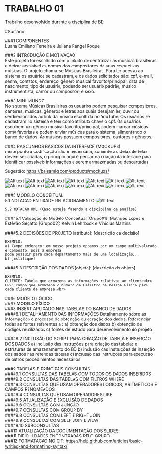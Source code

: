 # TRABALHO 01
Trabalho desenvolvido durante a disciplina de BD

#Sumário

###1	COMPONENTES<br>
Luana Emiliano Ferreira e Juliana Rangel Roque<br>

###2	INTRODUÇÃO E MOTIVAÇAO<br>
Este projeto foi escolhido com o intuito de centralizar as músicas brasileiras e deixar acessível os nomes dos compositores de suas respectivas músicas. O projeto chama-se Músicas Brasileiras. Para ter acesso ao sistema os usuários se cadastram, e os dados solicitados são: cpf, e-mail, senha, contatos, endereço, gênero musical favorito/principal, data de nascimento, tipo de usuário, podendo ser usuário padrão, músico instrumentista, cantor ou compositor; e sexo.  <br>

###3	MINI-MUNDO<br>
No sistema Músicas Brasileiras os usuários podem pesquisar compositores, cantores, músicas, gêneros e letras aos quais desejam ler, ouvir ou serdirecionados ao link da música escolhida no YouTube. Os usuários se cadastram no sistema e tem como atributo chave o cpf. Os usuários escolhem um gênero musical favorito/principal, podem marcar músicas como favoritas e podem enviar músicas para o sistema, alimentando o banco de dados. As músicas possuem compositores, cantores e gêneros. <br>

###4	RASCUNHOS BÁSICOS DA INTERFACE (MOCKUPS)<br>
neste ponto a codificação não e necessária, somente as ideias de telas devem ser criadas, o princípio aqui é pensar na criação da interface para identificar possíveis informações a serem armazenadas ou descartadas <br>

Sugestão: https://balsamiq.com/products/mockups/<br>

![Alt text](https://github.com/LuanaEJuliana/Trabalho01/blob/master/1.png?raw=true "Title")
![Alt text](https://github.com/LuanaEJuliana/Trabalho01/blob/master/2.png?raw=true "Title")
![Alt text](https://github.com/LuanaEJuliana/Trabalho01/blob/master/3.png?raw=true "Title")
![Alt text](https://github.com/LuanaEJuliana/Trabalho01/blob/master/4.png?raw=true "Title")
![Alt text](https://github.com/LuanaEJuliana/Trabalho01/blob/master/5.png?raw=true "Title")
![Alt text](https://github.com/LuanaEJuliana/Trabalho01/blob/master/6.png?raw=true "Title")
![Alt text](https://github.com/LuanaEJuliana/Trabalho01/blob/master/7.png?raw=true "Title")
![Alt text](https://github.com/LuanaEJuliana/Trabalho01/blob/master/8.png?raw=true "Title")
![Alt text](https://github.com/LuanaEJuliana/Trabalho01/blob/master/9.png?raw=true "Title")
![Alt text](https://github.com/LuanaEJuliana/Trabalho01/blob/master/10.png?raw=true "Title")
![Alt text](https://github.com/LuanaEJuliana/Trabalho01/blob/master/11.png?raw=true "Title")
![Alt text](https://github.com/LuanaEJuliana/Trabalho01/blob/master/12.png?raw=true "Title")
![Alt text](https://github.com/LuanaEJuliana/Trabalho01/blob/master/13.png?raw=true "Title")
![Alt text](https://github.com/LuanaEJuliana/Trabalho01/blob/master/14.png?raw=true "Title")


###5	MODELO CONCEITUAL<br>
    5.1 NOTACAO ENTIDADE RELACIONAMENTO
![Alt text](https://github.com/LuanaEJuliana/Trabalho01/blob/master/conceitual%20imagem.jpg?raw=true "Modelo Conceitual")
    
    5.2 NOTACAO UML (Caso esteja fazendo a disciplina de analise)

####5.1 Validação do Modelo Conceitual
    [Grupo01]: Mathues Lopes e Estêvão Segatto
    [Grupo02]: Kelvin Lehrback e Vinicius Martins

####5.2 DECISÕES DE PROJETO
    [atributo]: [descrição da decisão]
    
    EXEMPLO:
    a) Campo endereço: em nosso projeto optamos por um campo multivalorado e composto, pois a empresa 
    pode possuir para cada departamento mais de uma localização... 
    b) justifique!

####5.3 DESCRIÇÃO DOS DADOS 
    [objeto]: [descrição do objeto]
    
    EXEMPLO:
    CLIENTE: Tabela que armazena as informações relativas ao cliente<br>
    CPF: campo que armazena o número de Cadastro de Pessoa Física para cada cliente da empresa.<br>


###6	MODELO LÓGICO<br>
###7	MODELO FÍSICO<br>
###8	INSERT APLICADO NAS TABELAS DO BANCO DE DADOS<br>
####8.1 DETALHAMENTO DAS INFORMAÇÕES
        Detalhamento sobre as informações e processo de obtenção ou geração dos dados.
        Referenciar todas as fontes referentes a :
        a) obtenção dos dados
        b) obtenção de códigos reutilizados
        c) fontes de estudo para desenvolvimento do projeto
        
####8.2 INCLUSÃO DO SCRIPT PARA CRIAÇÃO DE TABELA E INSERÇÃO DOS DADOS
        a) inclusão das instruções para criação das tabelas e estruturas de amazenamento do BD
        b) inclusão das instruções de inserção dos dados nas referidas tabelas
        c) inclusão das instruções para execução de outros procedimentos necessários

###9	TABELAS E PRINCIPAIS CONSULTAS<br>
####9.1	CONSULTAS DAS TABELAS COM TODOS OS DADOS INSERIDOS<br>
####9.2	CONSULTAS DAS TABELAS COM FILTROS WHERE<br>
####9.3	CONSULTAS QUE USAM OPERADORES LÓGICOS, ARITMÉTICOS E CAMPOS RENOMEADOS<br>
####9.4	CONSULTAS QUE USAM OPERADORES LIKE<br>
####9.5	ATUALIZAÇÃO E EXCLUSÃO DE DADOS<br>
####9.6	CONSULTAS COM JUNÇÃO<br>
####9.7	CONSULTAS COM GROUP BY<br>
####9.8	CONSULTAS COM LEFT E RIGHT JOIN<br>
####9.9	CONSULTAS COM SELF JOIN E VIEW<br>
####9.10	SUBCONSULTAS<br>
###10	ATUALIZAÇÃO DA DOCUMENTAÇÃO DOS SLIDES<br>
###11	DIFICULDADES ENCONTRADAS PELO GRUPO<br>
###12  FORMATACAO NO GIT: https://help.github.com/articles/basic-writing-and-formatting-syntax/




